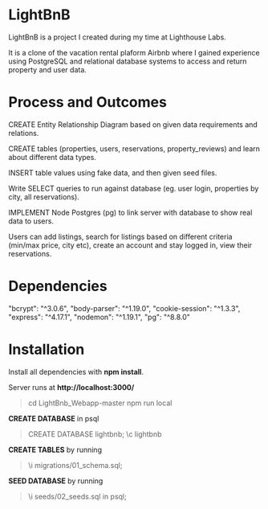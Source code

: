 # LightBnB

LightBnB is a project I created during my time at Lighthouse Labs. 

It is a clone of the vacation rental plaform Airbnb where I gained experience using PostgreSQL and relational database systems to access and return property and user data.

# Process and Outcomes

CREATE Entity Relationship Diagram based on given data requirements and relations.

CREATE tables (properties, users, reservations, property_reviews) and learn about different data types.

INSERT table values using fake data, and then given seed files.

Write SELECT queries to run against database (eg. user login, properties by city, all reservations).

IMPLEMENT Node Postgres (pg) to link server with database to show real data to users.

Users can add listings, search for listings based on different criteria (min/max price, city etc), create an account and stay logged in, view their reservations.

# Dependencies

"bcrypt": "^3.0.6",
"body-parser": "^1.19.0",
"cookie-session": "^1.3.3",
"express": "^4.17.1",
"nodemon": "^1.19.1",
"pg": "^8.8.0"

# Installation

Install all dependencies with **npm install**.

Server runs at **http://localhost:3000/** 

> cd LightBnb_Webapp-master
> npm run local

__CREATE DATABASE__ in psql
> CREATE DATABASE lightbnb;
> \c lightbnb

__CREATE TABLES__ by running 
> \i migrations/01_schema.sql;

__SEED DATABASE__ by running
> \i seeds/02_seeds.sql in psql;































